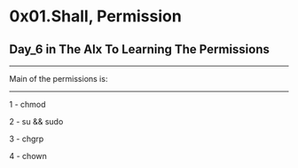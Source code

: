 # 0x01.Shall, Permission
## Day_6 in The Alx To Learning The Permissions

***

Main of the permissions is:

***

1 - chmod

2 - su && sudo

3 - chgrp

4 - chown

